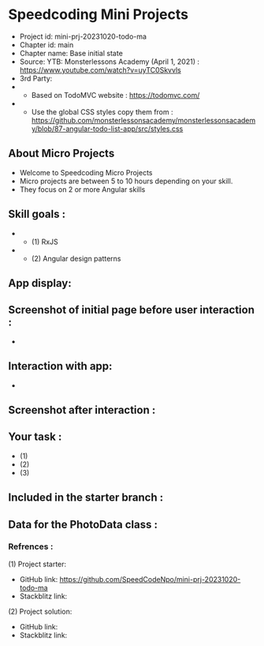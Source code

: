 # Speedcoding Mini Projects

- Project id: mini-prj-20231020-todo-ma
- Chapter id: main
- Chapter name: Base initial state
- Source: YTB: Monsterlessons Academy (April 1, 2021) : https://www.youtube.com/watch?v=uyTC0Skvvls
- 3rd Party: 
-   - Based on TodoMVC website :  https://todomvc.com/
-   - Use the global CSS styles copy them from :  https://github.com/monsterlessonsacademy/monsterlessonsacademy/blob/87-angular-todo-list-app/src/styles.css

## About Micro Projects

- Welcome to Speedcoding Micro Projects
- Micro projects are between 5 to 10 hours depending on your skill.
- They focus on 2 or more Angular skills


## Skill goals :
- - (1) RxJS
- - (2) Angular design patterns

## App display:

  ## Screenshot of initial page before user interaction :

-
## Interaction with app:

-
## Screenshot after interaction :

## Your task :

- (1) 
- (2) 
- (3) 

## Included in the starter branch :

## Data for the PhotoData class :

### Refrences :

(1) Project starter:

- GitHub link: https://github.com/SpeedCodeNpo/mini-prj-20231020-todo-ma
- Stackblitz link:

(2) Project solution:

- GitHub link: 
- Stackblitz link: